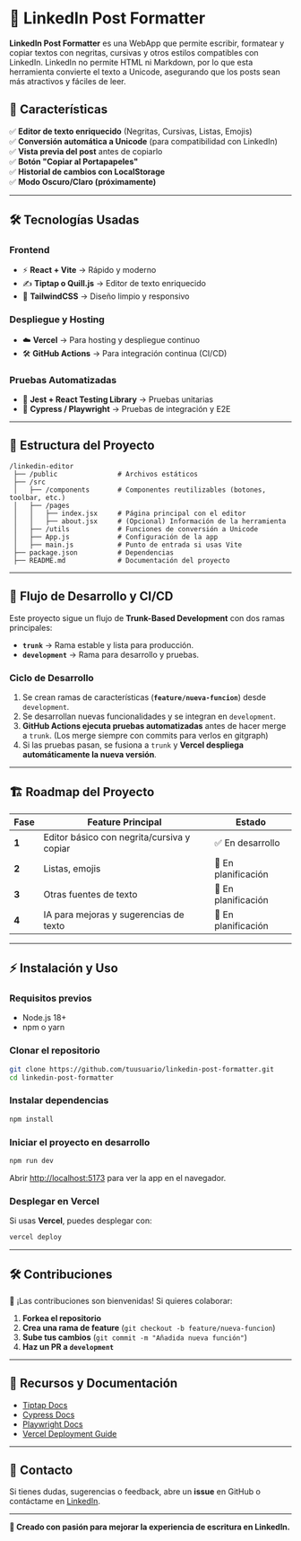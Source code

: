 # 📝 LinkedIn Post Formatter

**LinkedIn Post Formatter** es una WebApp que permite escribir, formatear y copiar textos con negritas, cursivas y otros estilos compatibles con LinkedIn. LinkedIn no permite HTML ni Markdown, por lo que esta herramienta convierte el texto a Unicode, asegurando que los posts sean más atractivos y fáciles de leer.

## 🚀 Características

✅ **Editor de texto enriquecido** (Negritas, Cursivas, Listas, Emojis)  
✅ **Conversión automática a Unicode** (para compatibilidad con LinkedIn)  
✅ **Vista previa del post** antes de copiarlo  
✅ **Botón "Copiar al Portapapeles"**  
✅ **Historial de cambios con LocalStorage**  
✅ **Modo Oscuro/Claro (próximamente)**  

---

## 🛠️ Tecnologías Usadas

### **Frontend**
- ⚡ **React + Vite** → Rápido y moderno
- ✍️ **Tiptap o Quill.js** → Editor de texto enriquecido
- 🎨 **TailwindCSS** → Diseño limpio y responsivo

### **Despliegue y Hosting**
- ☁️ **Vercel** → Para hosting y despliegue continuo
- 🛠 **GitHub Actions** → Para integración continua (CI/CD)

### **Pruebas Automatizadas**
- 🧪 **Jest + React Testing Library** → Pruebas unitarias
- 🔄 **Cypress / Playwright** → Pruebas de integración y E2E

---

## 📌 Estructura del Proyecto

```
/linkedin-editor
 ├── /public               # Archivos estáticos
 ├── /src
 │   ├── /components       # Componentes reutilizables (botones, toolbar, etc.)
 │   ├── /pages
 │   │   ├── index.jsx     # Página principal con el editor
 │   │   ├── about.jsx     # (Opcional) Información de la herramienta
 │   ├── /utils            # Funciones de conversión a Unicode
 │   ├── App.js            # Configuración de la app
 │   ├── main.js           # Punto de entrada si usas Vite
 ├── package.json          # Dependencias
 ├── README.md             # Documentación del proyecto
```

---

## 🔄 Flujo de Desarrollo y CI/CD

Este proyecto sigue un flujo de **Trunk-Based Development** con dos ramas principales:

- **`trunk`** → Rama estable y lista para producción.
- **`development`** → Rama para desarrollo y pruebas.

### **Ciclo de Desarrollo**
1. Se crean ramas de características (**`feature/nueva-funcion`**) desde `development`.
2. Se desarrollan nuevas funcionalidades y se integran en `development`.
3. **GitHub Actions ejecuta pruebas automatizadas** antes de hacer merge a `trunk`. (Los merge siempre con commits para verlos en gitgraph)
4. Si las pruebas pasan, se fusiona a `trunk` y **Vercel despliega automáticamente la nueva versión**.

---

## 🏗️ Roadmap del Proyecto

| Fase | Feature Principal | Estado |
|------|------------------|--------|
| **1** | Editor básico con negrita/cursiva y copiar | ✅ En desarrollo |
| **2** | Listas, emojis  | 🚧 En planificación |
| **3** | Otras fuentes de texto | 🚧 En planificación |
| **4** | IA para mejoras y sugerencias de texto | 🚧 En planificación |

---

## ⚡ Instalación y Uso

### **Requisitos previos**
- Node.js 18+
- npm o yarn

### **Clonar el repositorio**
```bash
git clone https://github.com/tuusuario/linkedin-post-formatter.git
cd linkedin-post-formatter
```

### **Instalar dependencias**
```bash
npm install
```

### **Iniciar el proyecto en desarrollo**
```bash
npm run dev
```
Abrir [http://localhost:5173](http://localhost:5173) para ver la app en el navegador.

### **Desplegar en Vercel**
Si usas **Vercel**, puedes desplegar con:
```bash
vercel deploy
```

---

## 🛠 Contribuciones

🚀 ¡Las contribuciones son bienvenidas! Si quieres colaborar:
1. **Forkea el repositorio**
2. **Crea una rama de feature** (`git checkout -b feature/nueva-funcion`)
3. **Sube tus cambios** (`git commit -m "Añadida nueva función"`)
4. **Haz un PR a `development`**

---

## 🔗 Recursos y Documentación

- [Tiptap Docs](https://tiptap.dev/docs)
- [Cypress Docs](https://www.cypress.io/)
- [Playwright Docs](https://playwright.dev/)
- [Vercel Deployment Guide](https://vercel.com/docs)

---

## 📢 Contacto
Si tienes dudas, sugerencias o feedback, abre un **issue** en GitHub o contáctame en [LinkedIn](https://www.linkedin.com/in/guillermolopezmarin/).

---

**🚀 Creado con pasión para mejorar la experiencia de escritura en LinkedIn.**  
```

